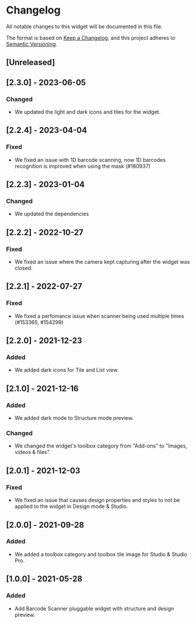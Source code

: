 # Changelog

All notable changes to this widget will be documented in this file.

The format is based on [Keep a Changelog](https://keepachangelog.com/en/1.0.0/), and this project adheres to [Semantic Versioning](https://semver.org/spec/v2.0.0.html).

## [Unreleased]

## [2.3.0] - 2023-06-05

### Changed

-   We updated the light and dark icons and tiles for the widget.

## [2.2.4] - 2023-04-04

### Fixed

-   We fixed an issue with 1D barcode scanning, now 1D barcodes recognition is improved when using the mask (#180937)

## [2.2.3] - 2023-01-04

### Changed

-   We updated the dependencies

## [2.2.2] - 2022-10-27

### Fixed

-   We fixed an issue where the camera kept capturing after the widget was closed.

## [2.2.1] - 2022-07-27

### Fixed

-   We fixed a perfomance issue when scanner being used multiple times (#153365, #154299)

## [2.2.0] - 2021-12-23

### Added

-   We added dark icons for Tile and List view.

## [2.1.0] - 2021-12-16

### Added

-   We added dark mode to Structure mode preview.

### Changed

-   We changed the widget's toolbox category from "Add-ons" to "Images, videos & files".

## [2.0.1] - 2021-12-03

### Fixed

-   We fixed an issue that causes design properties and styles to not be applied to the widget in Design mode & Studio.

## [2.0.0] - 2021-09-28

### Added

-   We added a toolbox category and toolbox tile image for Studio & Studio Pro.

## [1.0.0] - 2021-05-28

### Added

-   Add Barcode Scanner pluggable widget with structure and design preview.
